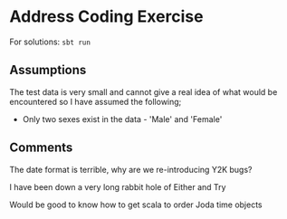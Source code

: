 # Address Coding Exercise

For solutions: `sbt run`

## Assumptions

The test data is very small and cannot give a real idea of what would be encountered so I have assumed the following;

* Only two sexes exist in the data - 'Male' and 'Female'

## Comments

The date format is terrible, why are we re-introducing Y2K bugs?

I have been down a very long rabbit hole of Either and Try

Would be good to know how to get scala to order Joda time objects
